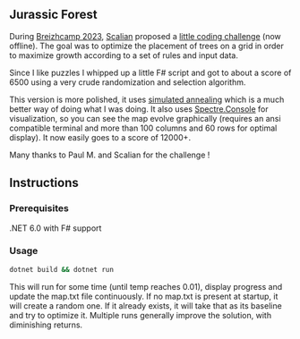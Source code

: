 ## Jurassic Forest

During [Breizhcamp 2023](https://www.breizhcamp.org/), [Scalian](https://www.scalian.com/) proposed a [little coding challenge](https://jurassic-forest.scalian.com/challenge) (now offline). The goal was to optimize the placement of trees on a grid in order to maximize growth according to a set of rules and input data.

Since I like puzzles I whipped up a little F# script and got to about a score of 6500 using a very crude randomization and selection algorithm.

This version is more polished, it uses [simulated annealing](https://en.wikipedia.org/wiki/Simulated_annealing) which is a much better way of doing what I was doing. It also uses [Spectre.Console](https://spectreconsole.net/) for visualization, so you can see the map evolve graphically (requires an ansi compatible terminal and more than 100 columns and 60 rows for optimal display). It now easily goes to a score of 12000+.

Many thanks to Paul M. and Scalian for the challenge !

## Instructions

### Prerequisites

.NET 6.0 with F# support

### Usage

```sh
dotnet build && dotnet run
```

This will run for some time (until temp reaches 0.01), display progress and update the map.txt file continuously. If no map.txt is present at startup, it will create a random one. If it already exists, it will take that as its baseline and try to optimize it. Multiple runs generally improve the solution, with diminishing returns.

